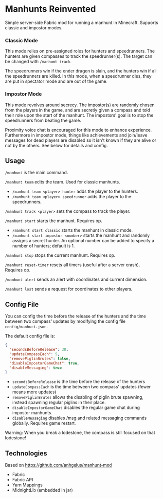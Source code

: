 # Manhunts Reinvented

Simple server-side Fabric mod for running a manhunt in Minecraft. Supports classic and impostor modes.

### Classic Mode
This mode relies on pre-assigned roles for hunters and speedrunners. The hunters are given compasses to track the speedrunner(s). The target can be changed with `/manhunt track`.

The speedrunners win if the ender dragon is slain, and the hunters win if all the speedrunners are killed. In this mode, when a speedrunner dies, they are put in spectator mode and are out of the game.

### Impostor Mode
This mode revolves around secrecy. The impostor(s) are randomly chosen from the players in the game, and are secretly given a compass and told their role upon the start of the manhunt. The impostors' goal is to stop the speedrunners from beating the game.

Proximity voice chat is encouraged for this mode to enhance experience. Furthermore in impostor mode, things like achievements and join/leave messages for dead players are disabled so it isn't known if they are alive or not by the others. See below for details and config.

## Usage

`/manhunt` is the main command.

`/manhunt team` edits the team. Used for classic manhunts.
- `/manhunt team <player> hunter` adds the player to the hunters.
- `/manhunt team <player> speedrunner` adds the player to the speedrunners.

`/manhunt track <player>` sets the compass to track the player.

`/manhunt start` starts the manhunt. Requires op.
- `/manhunt start classic` starts the manhunt in classic mode.
- `/manhunt start impostor <number>` starts the manhunt and randomly assigns a secret hunter. An optional number can be added to specify a number of hunters; default is 1.

`/manhunt stop` stops the current manhunt. Requires op.

`/manhunt reset-timer` resets all timers (useful after a server crash). Requires op.

`/manhunt alert` sends an alert with coordinates and current dimension.

`/manhunt lost` sends a request for coordinates to other players.

## Config File

You can config the time before the release of the hunters and the time between two compass' updates by modifying the config
file `config/manhunt.json`.

The default config file is:

```json
{
  "secondsBeforeRelease": 30,
  "updateCompassEach": 5,
  "removePiglinBrutes": false,
  "disableImpostorGameChat": true,
  "disableMessaging": true
}
```

- `secondsBeforeRelease` is the time before the release of the hunters
- `updateCompassEach` is the time between two compass' updates (fewer means more updates)
- `removePiglinBrutes` allows the disabling of piglin brute spawning, instead spawning regular piglins in their place.
- `disableImpostorGameChat` disables the regular game chat during impostor manhunts.
- `disableMessaging` disables /msg and related messaging commands globally. Requires game restart.

Warning: When you break a lodestone, the compass is still focused on that lodestone!

## Technologies
Based on https://github.com/anhgelus/manhunt-mod

- Fabric
- Fabric API
- Yarn Mappings
- MidnightLib (embedded in jar)

